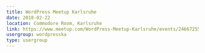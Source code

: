 ```yaml
---
title: WordPress Meetup Karlsruhe
date: 2018-02-22
location: Commodore Room, Karlsruhe
link: https://www.meetup.com/WordPress-Meetup-Karlsruhe/events/246672552/
usergroup: wordpresska
type: usergroup
---
```

